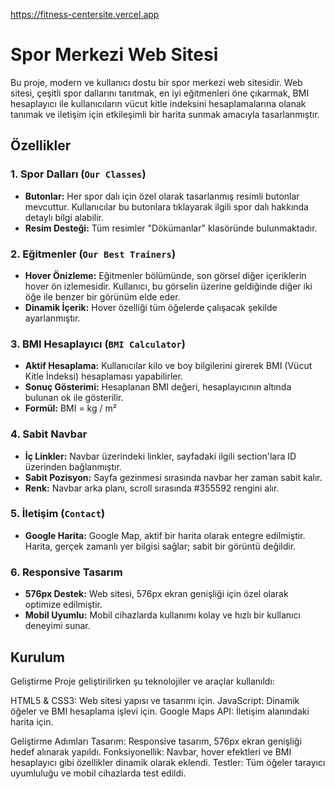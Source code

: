 https://fitness-centersite.vercel.app

# Spor Merkezi Web Sitesi

Bu proje, modern ve kullanıcı dostu bir spor merkezi web sitesidir. Web sitesi, çeşitli spor dallarını tanıtmak, en iyi eğitmenleri öne çıkarmak, BMI hesaplayıcı ile kullanıcıların vücut kitle indeksini hesaplamalarına olanak tanımak ve iletişim için etkileşimli bir harita sunmak amacıyla tasarlanmıştır.

## Özellikler

### 1. Spor Dalları (`Our Classes`)
- **Butonlar:** Her spor dalı için özel olarak tasarlanmış resimli butonlar mevcuttur. Kullanıcılar bu butonlara tıklayarak ilgili spor dalı hakkında detaylı bilgi alabilir.
- **Resim Desteği:** Tüm resimler "Dökümanlar" klasöründe bulunmaktadır.

### 2. Eğitmenler (`Our Best Trainers`)
- **Hover Önizleme:** Eğitmenler bölümünde, son görsel diğer içeriklerin hover ön izlemesidir. Kullanıcı, bu görselin üzerine geldiğinde diğer iki öğe ile benzer bir görünüm elde eder.
- **Dinamik İçerik:** Hover özelliği tüm öğelerde çalışacak şekilde ayarlanmıştır.

### 3. BMI Hesaplayıcı (`BMI Calculator`)
- **Aktif Hesaplama:** Kullanıcılar kilo ve boy bilgilerini girerek BMI (Vücut Kitle İndeksi) hesaplaması yapabilirler.
- **Sonuç Gösterimi:** Hesaplanan BMI değeri, hesaplayıcının altında bulunan ok ile gösterilir.
- **Formül:** BMI = kg / m²

### 4. Sabit Navbar
- **İç Linkler:** Navbar üzerindeki linkler, sayfadaki ilgili section'lara ID üzerinden bağlanmıştır.
- **Sabit Pozisyon:** Sayfa gezinmesi sırasında navbar her zaman sabit kalır.
- **Renk:** Navbar arka planı, scroll sırasında #355592 rengini alır.

### 5. İletişim (`Contact`)
- **Google Harita:** Google Map, aktif bir harita olarak entegre edilmiştir. Harita, gerçek zamanlı yer bilgisi sağlar; sabit bir görüntü değildir.

### 6. Responsive Tasarım
- **576px Destek:** Web sitesi, 576px ekran genişliği için özel olarak optimize edilmiştir.
- **Mobil Uyumlu:** Mobil cihazlarda kullanımı kolay ve hızlı bir kullanıcı deneyimi sunar.

## Kurulum




Geliştirme
Proje geliştirilirken şu teknolojiler ve araçlar kullanıldı:

HTML5 & CSS3: Web sitesi yapısı ve tasarımı için.
JavaScript: Dinamik öğeler ve BMI hesaplama işlevi için.
Google Maps API: İletişim alanındaki harita için.


Geliştirme Adımları
Tasarım: Responsive tasarım, 576px ekran genişliği hedef alınarak yapıldı.
Fonksiyonellik: Navbar, hover efektleri ve BMI hesaplayıcı gibi özellikler dinamik olarak eklendi.
Testler: Tüm öğeler tarayıcı uyumluluğu ve mobil cihazlarda test edildi.
